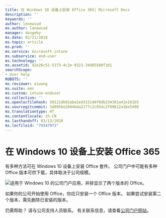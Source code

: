 ```yaml
---
title: 在 Windows 10 设备上安装 Office 365| Microsoft Docs
description: ''
keywords: ''
author: lenewsad
ms.author: lanewsad
manager: dougeby
ms.date: 02/21/2018
ms.topic: article
ms.prod: ''
ms.service: microsoft-intune
ms.subservice: end-user
ms.technology: ''
ms.assetid: 42e26c51-5373-4c2e-9321-34d85560f3d1
searchScope:
- User help
ROBOTS: ''
ms.reviewer: aiwang
ms.suite: ems
ms.custom: intune-enduser
ms.collection: ''
ms.openlocfilehash: 59121db92abe2ed315140f0db234381a41e161b5
ms.sourcegitcommit: 3d895be2844bda2177c2c85dc2f09612a1be5490
ms.translationtype: HT
ms.contentlocale: zh-CN
ms.lasthandoff: 03/13/2020
ms.locfileid: "79347972"
---
```

# <a name="installing-office-365-on-your-windows-10-device"></a>在 Windows 10 设备上安装 Office 365

有多种方法可在 Windows 10 设备上安装 Office 套件。 公司门户中可能有多种 Office 版本可供下载，具体取决于公司规模。

![适用于 Windows 10 的公司门户应用，并排显示了两个版本的 Office。](./media/multiple-office-installs-cp-win10.png)

如果你的公司开始使用 Office，你应只安装一个 Office 版本。 如果尝试安装第二个版本，需先删除已安装的版本。

仍需帮助？ 请与公司支持人员联系。 有关联系信息，请查看[公司门户网站](https://go.microsoft.com/fwlink/?linkid=2010980)。
